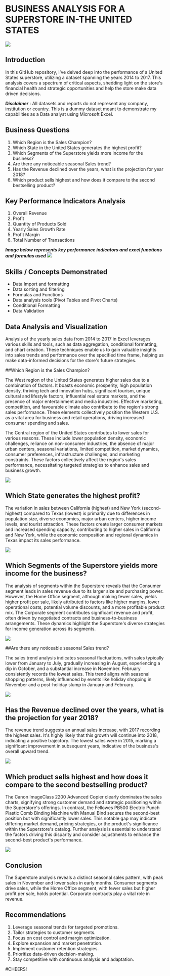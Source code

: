 # BUSINESS ANALYSIS FOR A SUPERSTORE IN-THE UNITED STATES
![](logo.jpg)

## Introduction

In this GitHub repository, I've delved deep into the performance of a United States superstore, utilizing a dataset spanning the years 2014 to 2017. This analysis covers a spectrum of critical aspects, shedding light on the store's financial health and strategic opportunities and help the store make data driven decisions.

**_Disclaimer_** : All datasets and reports do not represent any company, institution or country. This is a dummy dataset meant to demonstrate my capabilities as a Data analyst using Microsoft Excel.

## Business Questions

1.	Which Region is the Sales Champion?
2.	Which State in the United States generates the highest profit?
3.	Which Segments of the Superstore yields more income for the business?
4.	Are there any noticeable seasonal Sales trend?
5.	Has the Revenue declined over the years, what is the projection for year 2018?
6.	Which product sells highest and how does it compare to the second bestselling product?


## Key Performance Indicators Analysis

1.	Overall Revenue
2.	Profit
3.	Quantity of Products Sold
4.	Yearly Sales Growth Rate
5.	Profit Margin
6.	Total Number of Transactions

**_Image below represents key performance indicators and excel functions and formulas used_**
![](kpi.jpg)

## Skills / Concepts Demonstrated

-	Data Import and formatting
-	Data sorting and filtering
-	Formulas and Functions
-	Data analysis tools (Pivot Tables and Pivot Charts)
-	Conditional Formatting
-	Data Validation


## Data Analysis and Visualization

Analysis of the yearly sales data from 2014 to 2017 in Excel leverages various skills and tools, such as data aggregation, conditional formatting, and chart creation. These techniques enable us to gain valuable insights into sales trends and performance over the specified time frame, helping us make data-informed decisions for the store's future strategies.



##Which Region is the Sales Champion?

The West region of the United States generates higher sales due to a combination of factors. It boasts economic prosperity, high population density, thriving tech and innovation hubs, significant tourism, unique cultural and lifestyle factors, influential real estate markets, and the presence of major entertainment and media industries. Effective marketing, competition, and favourable climate also contribute to the region's strong sales performance. These elements collectively position the Western U.S. as a vital area for business and retail operations, driving increased consumer spending and sales.

The Central region of the United States contributes to lower sales for various reasons. These include lower population density, economic challenges, reliance on non-consumer industries, the absence of major urban centers, seasonal variations, limited competition, market dynamics, consumer preferences, infrastructure challenges, and marketing constraints. These factors collectively affect the region's sales performance, necessitating targeted strategies to enhance sales and business growth.

![](profitbyregion.jpg)


## Which State generates the highest profit?

The variation in sales between California (highest) and New York (second-highest) compared to Texas (lowest) is primarily due to differences in population size, diverse economies, major urban centers, higher income levels, and tourist attraction. These factors create larger consumer markets and increased spending capacity, contributing to higher sales in California and New York, while the economic composition and regional dynamics in Texas impact its sales performance.

![](profitbystate.jpg)



## Which Segments of the Superstore yields more income for the business?

The analysis of segments within the Superstore reveals that the Consumer segment leads in sales revenue due to its larger size and purchasing power. However, the Home Office segment, although making fewer sales, yields higher profit per sale, likely attributed to factors like higher margins, lower operational costs, potential volume discounts, and a more profitable product mix. The Corporate segment contributes significant revenue and profit, often driven by negotiated contracts and business-to-business arrangements. These dynamics highlight the Superstore's diverse strategies for income generation across its segments.

![](prbysegment.jpg)


##Are there any noticeable seasonal Sales trend?

The sales trend analysis indicates seasonal fluctuations, with sales typically lower from January to July, gradually increasing in August, experiencing a dip in October, and a substantial increase in November. February consistently records the lowest sales. This trend aligns with seasonal shopping patterns, likely influenced by events like holiday shopping in November and a post-holiday slump in January and February.

![](revenuebymonth.jpg)


## Has the Revenue declined over the years, what is the projection for year 2018?

The revenue trend suggests an annual sales increase, with 2017 recording the highest sales. It's highly likely that this growth will continue into 2018, indicating a positive trajectory. The lowest sales were in 2015, marking a significant improvement in subsequent years, indicative of the business's overall upward trend.

![](revenuebyyear.jpg)



## Which product sells highest and how does it compare to the second bestselling product?

The Canon ImageClass 2200 Advanced Copier clearly dominates the sales charts, signifying strong customer demand and strategic positioning within the Superstore's offerings. In contrast, the Fellowes PB500 Electric Punch Plastic Comb Binding Machine with Manual Bind secures the second-best position but with significantly lower sales. This notable gap may indicate differing market demand, pricing strategies, or the product's significance within the Superstore's catalog. Further analysis is essential to understand the factors driving this disparity and consider adjustments to enhance the second-best product's performance.

![](mvpproducts.jpg)

## Conclusion  

The Superstore analysis reveals a distinct seasonal sales pattern, with peak sales in November and lower sales in early months. Consumer segments drive sales, while the Home Office segment, with fewer sales but higher profit per sale, holds potential. Corporate contracts play a vital role in revenue.

## Recommendations
1.	Leverage seasonal trends for targeted promotions.
2.	Tailor strategies to customer segments.
3.	Focus on cost control and margin optimization.
4.	Explore expansion and market penetration.
5.	Implement customer retention strategies.
6.	Prioritize data-driven decision-making.
7.	Stay competitive with continuous analysis and adaptation.


#CHEERS!











